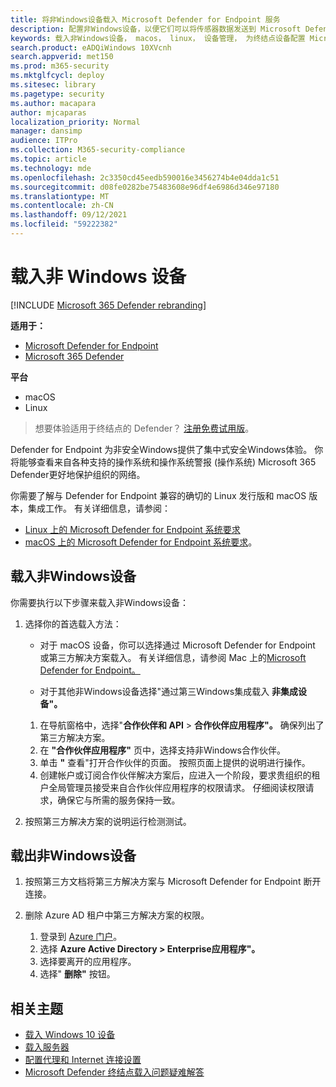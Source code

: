 ```yaml
---
title: 将非Windows设备载入 Microsoft Defender for Endpoint 服务
description: 配置非Windows设备，以便它们可以将传感器数据发送到 Microsoft Defender for Endpoint 服务。
keywords: 载入非Windows设备， macos， linux， 设备管理， 为终结点设备配置 Microsoft Defender
search.product: eADQiWindows 10XVcnh
search.appverid: met150
ms.prod: m365-security
ms.mktglfcycl: deploy
ms.sitesec: library
ms.pagetype: security
ms.author: macapara
author: mjcaparas
localization_priority: Normal
manager: dansimp
audience: ITPro
ms.collection: M365-security-compliance
ms.topic: article
ms.technology: mde
ms.openlocfilehash: 2c3350cd45eedb590016e3456274b4e04dda1c51
ms.sourcegitcommit: d08fe0282be75483608e96df4e6986d346e97180
ms.translationtype: MT
ms.contentlocale: zh-CN
ms.lasthandoff: 09/12/2021
ms.locfileid: "59222382"
---
```

# <a name="onboard-non-windows-devices"></a>载入非 Windows 设备

[!INCLUDE [Microsoft 365 Defender rebranding](../../includes/microsoft-defender.md)]


**适用于：**
- [Microsoft Defender for Endpoint](https://go.microsoft.com/fwlink/p/?linkid=2154037)
- [Microsoft 365 Defender](https://go.microsoft.com/fwlink/?linkid=2118804)

**平台**
- macOS
- Linux

> 想要体验适用于终结点的 Defender？ [注册免费试用版](https://signup.microsoft.com/create-account/signup?products=7f379fee-c4f9-4278-b0a1-e4c8c2fcdf7e&ru=https://aka.ms/MDEp2OpenTrial?ocid=docs-wdatp-nonwindows-abovefoldlink)。

Defender for Endpoint 为非安全Windows提供了集中式安全Windows体验。 你将能够查看来自各种支持的操作系统和操作系统警报 (操作系统) Microsoft 365 Defender更好地保护组织的网络。

你需要了解与 Defender for Endpoint 兼容的确切的 Linux 发行版和 macOS 版本，集成工作。 有关详细信息，请参阅：

- [Linux 上的 Microsoft Defender for Endpoint 系统要求](microsoft-defender-endpoint-linux.md#system-requirements)
- [macOS 上的 Microsoft Defender for Endpoint 系统要求](microsoft-defender-endpoint-mac.md#system-requirements)。

## <a name="onboarding-non-windows-devices"></a>载入非Windows设备

你需要执行以下步骤来载入非Windows设备：

1. 选择你的首选载入方法：

   - 对于 macOS 设备，你可以选择通过 Microsoft Defender for Endpoint 或第三方解决方案载入。 有关详细信息，请参阅 Mac 上的[Microsoft Defender for Endpoint。](/microsoft-365/security/defender-endpoint/microsoft-defender-endpoint-mac)

   - 对于其他非Windows设备选择"通过第三Windows集成载入 **非集成设备"。**
    1. 在导航窗格中，选择"**合作伙伴和 API** \> **合作伙伴应用程序"。** 确保列出了第三方解决方案。
    2. 在 **"合作伙伴应用程序"** 页中，选择支持非Windows合作伙伴。
    3. 单击 **"** 查看"打开合作伙伴的页面。 按照页面上提供的说明进行操作。
    4. 创建帐户或订阅合作伙伴解决方案后，应进入一个阶段，要求贵组织的租户全局管理员接受来自合作伙伴应用程序的权限请求。 仔细阅读权限请求，确保它与所需的服务保持一致。

2. 按照第三方解决方案的说明运行检测测试。

## <a name="offboard-non-windows-devices"></a>载出非Windows设备

1. 按照第三方文档将第三方解决方案与 Microsoft Defender for Endpoint 断开连接。

2. 删除 Azure AD 租户中第三方解决方案的权限。
   1. 登录到 [Azure 门户](https://portal.azure.com)。
   2. 选择 **Azure Active Directory > Enterprise应用程序"。**
   3. 选择要离开的应用程序。
   4. 选择" **删除"** 按钮。

## <a name="related-topics"></a>相关主题

- [载入 Windows 10 设备](configure-endpoints.md)
- [载入服务器](configure-server-endpoints.md)
- [配置代理和 Internet 连接设置](configure-proxy-internet.md)
- [Microsoft Defender 终结点载入问题疑难解答](troubleshoot-onboarding.md)
